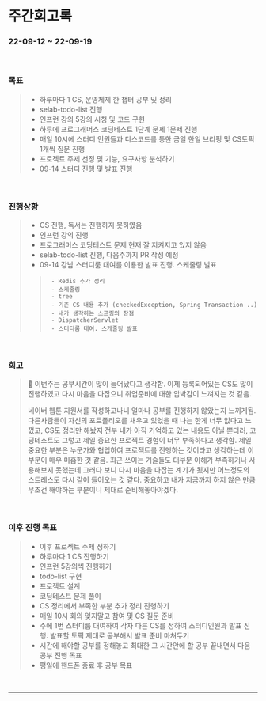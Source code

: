 # 주간회고록
### 22-09-12 ~ 22-09-19

<br>

### 목표
>- 하루마다 1 CS, 운영체제 한 챕터 공부 및 정리
>- selab-todo-list 진행
>- 인프런 강의 5강의 시청 및 코드 구현
>- 하루에 프로그래머스 코딩테스트 1단계 문제 1문제 진행
>- 매일 10시에 스터디 인원들과 디스코드를 통한 금일 한일 브리핑 및 CS토픽 1개씩 질문 진행
>- 프로젝트 주제 선정 및 기능, 요구사항 분석하기
>- 09-14 스터디 진행 및 발표 진행

<br>

### 진행상황
>- CS 진행, 독서는 진행하지 못하였음
>- 인프런 강의 진행
>- 프로그래머스 코딩테스트 문제 현재 잘 지켜지고 있지 않음
>- selab-todo-list 진행, 다음주까지 PR 작성 예정
>- 09-14 강남 스터디룸 대여를 이용한 발표 진행. 스케줄링 발표
>>      - Redis 추가 정리
>>      - 스케줄링
>>      - tree
>>      - 기존 CS 내용 추가 (checkedException, Spring Transaction ..)
>>      - 내가 생각하는 스프링의 장점
>>      - DispatcherServlet
>>      - 스터디룸 대여. 스케줄링 발표

<br>

### 회고
> 🛐 이번주는 공부시간이 많이 늘어났다고 생각함. 이제 등록되어있는 CS도 많이 진행하였고 다시 마음을 다잡으니 취업준비에 대한 압박감이 느껴지는 것 같음.
>
> 네이버 웹툰 지원서를 작성하고나니 얼마나 공부를 진행하지 않았는지 느끼게됨. 다른사람들이 자신의 포트폴리오를 채우고 있었을 때 나는 한게 너무 없다고 느꼈고, CS도 정리만 해놨지 전부 내가 아직 기억하고 있는 내용도 아닐 뿐더러, 코딩테스트도 그렇고 제일 중요한 프로젝트 경험이 너무 부족하다고 생각함. 제일 중요한 부분은 누군가와 협업하여 프로젝트를 진행하는 것이라고 생각하는데 이부분이 매우 미흡한 것 같음. 최근 쓰이는 기술들도 대부분 이해가 부족하거나 사용해보지 못했는데 그러다 보니 다시 마음을 다잡는 계기가 됬지만 어느정도의 스트레스도 다시 같이 들어오는 것 같다. 중요하고 내가 지금까지 하지 않은 만큼 무조건 해야하는 부분이니 제대로 준비해놓아야겠다.

<br>

### 이후 진행 목표
>- 이후 프로젝트 주제 정하기
>- 하루마다 1 CS 진행하기
>- 인프런 5강의씩 진행하기
>- todo-list 구현
>- 프로젝트 설계
>- 코딩테스트 문제 풀이
>- CS 정리에서 부족한 부분 추가 정리 진행하기
>- 매일 10시 회의 잊지말고 참여 및 CS 질문 준비
>- 주에 1번 스터디룸 대여하여 각자 다른 CS를 정하여 스터디인원과 발표 진행. 발표할 토픽 제대로 공부해서 발표 준비 마쳐두기
>- 시간에 해야할 공부를 정해놓고 최대한 그 시간안에 할 공부 끝내면서 다음 공부 진행 목표
>- 평일에 핸드폰 종료 후 공부 목표

<br/>

------------  